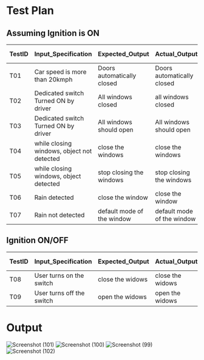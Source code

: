 # Test Plan

## Assuming Ignition is ON
| TestID | Input_Specification | Expected_Output |Actual_Output| Test Status|
-|-|-|-|-
T01|Car speed is more than 20kmph | Doors automatically closed | Doors automatically closed | Passed
T02| Dedicated switch Turned ON by driver| All windows closed | all windows closed| Passed
T03|Dedicated switch Turned ON by driver| All windows should open | All windows should open | Passed
T04| while closing windows, object not detected| close the windows|  close the windows| Passed
T05| while closing windows, object detected | stop closing the windows| stop closing the windows|Passed
T06|Rain detected | close the window | close the window|  Passed
T07| Rain not detected | default mode of the window|default mode of the window| Passed

## Ignition ON/OFF
| TestID | Input_Specification | Expected_Output |Actual_Output| Test Status|
-|-|-|-|-
T08| User turns on the switch| close the widows | close the widows| Passed
T09| User turns off the switch| open the widows|open the widows|Passed

# Output

![Screenshot (101)](https://user-images.githubusercontent.com/98815258/166528059-72be1788-8d22-4ce7-a775-19537415f537.png)
![Screenshot (100)](https://user-images.githubusercontent.com/98815258/166528181-6c068ac6-93da-4602-b5d4-4e52491de37b.png)
![Screenshot (99)](https://user-images.githubusercontent.com/98815258/166528212-28a1a136-8345-4c5e-8f68-db4b68d7a555.png)
![Screenshot (102)](https://user-images.githubusercontent.com/98815258/166528239-3f7dffaf-b77e-44a8-982f-19dbeb08d8b1.png)
